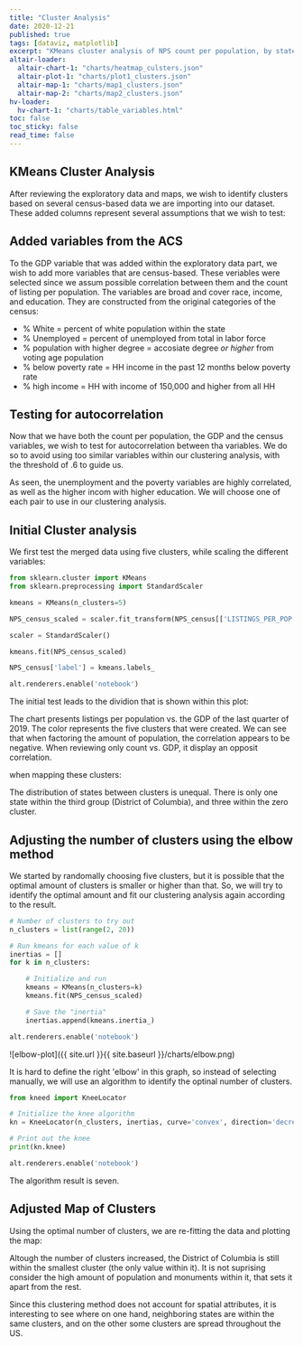 ```yaml
---
title: "Cluster Analysis"
date: 2020-12-21
published: true
tags: [dataviz, matplotlib]
excerpt: "KMeans cluster analysis of NPS count per population, by state"
altair-loader:
  altair-chart-1: "charts/heatmap_culsters.json"
  altair-plot-1: "charts/plot1_clusters.json"
  altair-map-1: "charts/map1_clusters.json"
  altair-map-2: "charts/map2_clusters.json"
hv-loader:
  hv-chart-1: "charts/table_variables.html"
toc: false
toc_sticky: false
read_time: false
---
```


## KMeans Cluster Analysis

After reviewing the exploratory data and maps, we wish to identify clusters based on several census-based data we are importing into our dataset.
These added columns represent several assumptions that we wish to test:

## Added variables from the ACS

To the GDP variable that was added within the exploratory data part, we wish to add more variables that are census-based. 
These veriables were selected since we assum possible correlation between them and the count of listing per population. 
The variables are broad and cover race, income, and education. They are constructed from the original categories of the census:

* % White = percent of white population within the state
* % Unemployed = percent of unemployed from total in labor force
* % population with higher degree = accosiate degree *or higher* from voting age population
* % below poverty rate = HH income in the past 12 months below poverty rate 
* % high income = HH with income of 150,000 and higher from all HH

<div id="hv-chart-1"></div>

## Testing for autocorrelation

Now that we have both the count per population, the GDP and the census variables, we wish to test for autocorrelation between tha variables. We do so to avoid using too similar variables within our clustering analysis, with the threshold of .6 to guide us.

<div id="altair-chart-1"></div>

As seen, the unemployment and the poverty variables are highly correlated, as well as the higher incom with higher education. We will choose one of each pair to use in our clustering analysis.

## Initial Cluster analysis

We first test the merged data using five clusters, while scaling the different variables:

```python
from sklearn.cluster import KMeans
from sklearn.preprocessing import StandardScaler

kmeans = KMeans(n_clusters=5)

NPS_census_scaled = scaler.fit_transform(NPS_census[['LISTINGS_PER_POP','GDP_2019_4Q','white_per','BelowPoverty_per','Above150_inc_per']])

scaler = StandardScaler()

kmeans.fit(NPS_census_scaled)

NPS_census['label'] = kmeans.labels_

alt.renderers.enable('notebook')
```
The initial test leads to the dividion that is shown within this plot: 

<div id="altair-plot-1"></div>

The chart presents listings per population vs. the GDP of the last quarter of 2019. The color represents the five clusters that were created. 
We can see that when factoring the amount of population, the correlation appears to be negative. When reviewing only count vs. GDP, it display an opposit correlation.

when mapping these clusters:

<div id="altair-map-1"></div>

The distribution of states between clusters is unequal. There is only one state within the third group (District of Columbia), and three within the zero cluster.

## Adjusting the number of clusters using the elbow method

We started by randomally choosing five clusters, but it is possible that the optimal amount of clusters is smaller or higher than that.
So, we will try to identify the optimal amount and fit our clustering analysis again according to the result. 

```python
# Number of clusters to try out
n_clusters = list(range(2, 20))

# Run kmeans for each value of k
inertias = []
for k in n_clusters:

    # Initialize and run
    kmeans = KMeans(n_clusters=k)
    kmeans.fit(NPS_census_scaled)

    # Save the "inertia"
    inertias.append(kmeans.inertia_)

alt.renderers.enable('notebook')
```
![elbow-plot]({{ site.url }}{{ site.baseurl }}/charts/elbow.png)

It is hard to define the right 'elbow' in this graph, so instead of selecting manually, we will use an algorithm to identify the optinal number of clusters.

```python
from kneed import KneeLocator

# Initialize the knee algorithm
kn = KneeLocator(n_clusters, inertias, curve='convex', direction='decreasing')

# Print out the knee 
print(kn.knee)

alt.renderers.enable('notebook')
```
The algorithm result is seven. 

## Adjusted Map of Clusters

Using the optimal number of clusters, we are re-fitting the data and plotting the map:

<div id="altair-map-2"></div>

Altough the number of clusters increased, the District of Columbia is still within the smallest cluster (the only value within it). 
It is not suprising consider the high amount of population and monuments within it, that sets it apart from the rest. 

Since this clustering method does not account for spatial attributes, it is interesting to see where on one hand, neighboring states are within the same clusters, and on the other some clusters are spread throughout the US.
